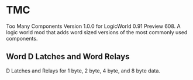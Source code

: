 # TMC

Too Many Components Version 1.0.0 for LogicWorld 0.91 Preview 608. A logic world mod that adds word sized versions of the most commonly used components.

## Word D Latches and Word Relays

D Latches and Relays for 1 byte, 2 byte, 4 byte, and 8 byte data.
